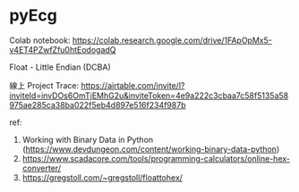 # pyEcg

Colab notebook: https://colab.research.google.com/drive/1FApOpMx5-v4ET4PZwfZfu0htEodogadQ

Float - Little Endian (DCBA)

線上 Project Trace: https://airtable.com/invite/l?inviteId=invDOs6OmTjEMhG2u&inviteToken=4e9a222c3cbaa7c58f5135a58975ae285ca38ba022f5eb4d897e516f234f987b

ref:
1. Working with Binary Data in Python (https://www.devdungeon.com/content/working-binary-data-python)
2. https://www.scadacore.com/tools/programming-calculators/online-hex-converter/
3. https://gregstoll.com/~gregstoll/floattohex/

